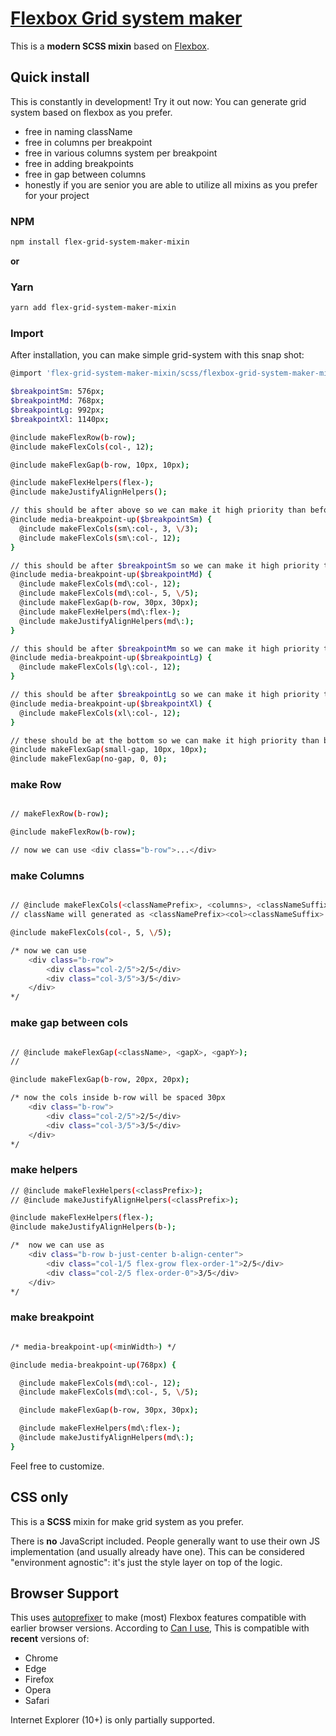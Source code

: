 # [Flexbox Grid system maker](http://prime.one.io)

This is a **modern SCSS mixin** based on [Flexbox](https://developer.mozilla.org/en-US/docs/Web/CSS/CSS_Flexible_Box_Layout/Using_CSS_flexible_boxes).

## Quick install

This is constantly in development! Try it out now:
You can generate grid system based on flexbox as you prefer.
- free in naming className
- free in columns per breakpoint
- free in various columns system per breakpoint
- free in adding breakpoints
- free in gap between columns
- honestly if you are senior you are able to utilize all mixins as you prefer for your project

### NPM

```sh
npm install flex-grid-system-maker-mixin
```

**or**

### Yarn

```sh
yarn add flex-grid-system-maker-mixin
```

### Import
After installation, you can make simple grid-system with this snap shot:

```sh
@import 'flex-grid-system-maker-mixin/scss/flexbox-grid-system-maker-mixin'

$breakpointSm: 576px;
$breakpointMd: 768px;
$breakpointLg: 992px;
$breakpointXl: 1140px;

@include makeFlexRow(b-row);
@include makeFlexCols(col-, 12);

@include makeFlexGap(b-row, 10px, 10px);

@include makeFlexHelpers(flex-);
@include makeJustifyAlignHelpers();

// this should be after above so we can make it high priority than befores
@include media-breakpoint-up($breakpointSm) {
  @include makeFlexCols(sm\:col-, 3, \/3);
  @include makeFlexCols(sm\:col-, 12);
}

// this should be after $breakpointSm so we can make it high priority than befores
@include media-breakpoint-up($breakpointMd) {
  @include makeFlexCols(md\:col-, 12);
  @include makeFlexCols(md\:col-, 5, \/5);
  @include makeFlexGap(b-row, 30px, 30px);
  @include makeFlexHelpers(md\:flex-);
  @include makeJustifyAlignHelpers(md\:);
}

// this should be after $breakpointMm so we can make it high priority than befores
@include media-breakpoint-up($breakpointLg) {
  @include makeFlexCols(lg\:col-, 12);
}

// this should be after $breakpointLg so we can make it high priority than befores
@include media-breakpoint-up($breakpointXl) {
  @include makeFlexCols(xl\:col-, 12);
}

// these should be at the bottom so we can make it high priority than befores
@include makeFlexGap(small-gap, 10px, 10px);
@include makeFlexGap(no-gap, 0, 0);

```

### make Row

```sh

// makeFlexRow(b-row);

@include makeFlexRow(b-row);

// now we can use <div class="b-row">...</div>
```

### make Columns

```sh

// @include makeFlexCols(<classNamePrefix>, <columns>, <classNameSuffix>);
// className will generated as <classNamePrefix><col><classNameSuffix>

@include makeFlexCols(col-, 5, \/5);

/* now we can use 
    <div class="b-row">
        <div class="col-2/5">2/5</div>
        <div class="col-3/5">3/5</div>
    </div>
*/
```

### make gap between cols

```sh

// @include makeFlexGap(<className>, <gapX>, <gapY>);
// 

@include makeFlexGap(b-row, 20px, 20px);

/* now the cols inside b-row will be spaced 30px 
    <div class="b-row">
        <div class="col-2/5">2/5</div>
        <div class="col-3/5">3/5</div>
    </div>
*/
```

### make helpers

```sh
// @include makeFlexHelpers(<classPrefix>);
// @include makeJustifyAlignHelpers(<classPrefix>);

@include makeFlexHelpers(flex-);
@include makeJustifyAlignHelpers(b-);

/*  now we can use as
    <div class="b-row b-just-center b-align-center">
        <div class="col-1/5 flex-grow flex-order-1">2/5</div>
        <div class="col-2/5 flex-order-0">3/5</div>
    </div>
*/
```

### make breakpoint

```sh

/* media-breakpoint-up(<minWidth>) */

@include media-breakpoint-up(768px) {

  @include makeFlexCols(md\:col-, 12);
  @include makeFlexCols(md\:col-, 5, \/5);

  @include makeFlexGap(b-row, 30px, 30px);

  @include makeFlexHelpers(md\:flex-);
  @include makeJustifyAlignHelpers(md\:);
}

```

Feel free to customize.

## CSS only

This is a **SCSS** mixin for make grid system as you prefer.

There is **no** JavaScript included. People generally want to use their own JS implementation (and usually already have one). This can be considered "environment agnostic": it's just the style layer on top of the logic.

## Browser Support

This uses [autoprefixer](https://github.com/postcss/autoprefixer) to make (most) Flexbox features compatible with earlier browser versions. According to [Can I use](https://caniuse.com/#feat=flexbox), This is compatible with **recent** versions of:

* Chrome
* Edge
* Firefox
* Opera
* Safari

Internet Explorer (10+) is only partially supported.
